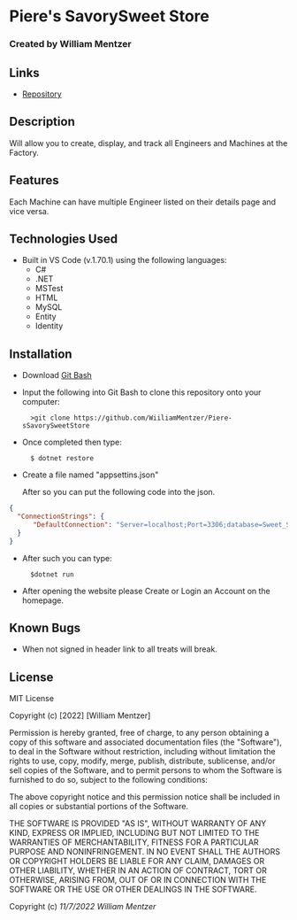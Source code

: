 # Piere's SavorySweet Store

### Created by William Mentzer

## Links

* [Repository](https://github.com/WiiliamMentzer/Piere-sSavorySweetStore)

## Description
  Will allow you to create, display, and track all Engineers and Machines at the Factory.


## Features
  Each Machine can have multiple Engineer listed on their details page and vice versa.

## Technologies Used

* Built in VS Code (v.1.70.1) using the following languages:
	* C#
	* .NET
	* MSTest
  * HTML
  * MySQL
  * Entity
  * Identity

## Installation

* Download [Git Bash](https://git-scm.com/downloads)
* Input the following into Git Bash to clone this repository onto your computer:

		>git clone https://github.com/WiiliamMentzer/Piere-sSavorySweetStore

* Once completed then type:

		$ dotnet restore

* Create a file named "appsettins.json"

  After so you can put the following code into the json.

```json
{
  "ConnectionStrings": {
      "DefaultConnection": "Server=localhost;Port=3306;database=Sweet_Savory;uid=root;pwd=YOUR_PASSWORD;"
  }
}
```

* After such you can type:

		$dotnet run

* After opening the website please Create or Login an Account on the homepage.



## Known Bugs

* When not signed in header link to all treats will break.

## License

MIT License

Copyright (c) [2022] [William Mentzer]

Permission is hereby granted, free of charge, to any person obtaining a copy
of this software and associated documentation files (the "Software"), to deal
in the Software without restriction, including without limitation the rights
to use, copy, modify, merge, publish, distribute, sublicense, and/or sell
copies of the Software, and to permit persons to whom the Software is
furnished to do so, subject to the following conditions:

The above copyright notice and this permission notice shall be included in all
copies or substantial portions of the Software.

THE SOFTWARE IS PROVIDED "AS IS", WITHOUT WARRANTY OF ANY KIND, EXPRESS OR
IMPLIED, INCLUDING BUT NOT LIMITED TO THE WARRANTIES OF MERCHANTABILITY,
FITNESS FOR A PARTICULAR PURPOSE AND NONINFRINGEMENT. IN NO EVENT SHALL THE
AUTHORS OR COPYRIGHT HOLDERS BE LIABLE FOR ANY CLAIM, DAMAGES OR OTHER
LIABILITY, WHETHER IN AN ACTION OF CONTRACT, TORT OR OTHERWISE, ARISING FROM,
OUT OF OR IN CONNECTION WITH THE SOFTWARE OR THE USE OR OTHER DEALINGS IN THE
SOFTWARE.

Copyright (c) _11/7/2022_ _William Mentzer_